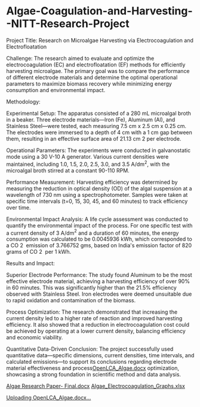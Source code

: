# Algae-Coagulation-and-Harvesting--NITT-Research-Project

Project Title: Research on Microalgae Harvesting via Electrocoagulation and Electrofloatation

Challenge: The research aimed to evaluate and optimize the electrocoagulation (EC) and electrofloatation (EF) methods for efficiently harvesting microalgae. The primary goal was to compare the performance of different electrode materials and determine the optimal operational parameters to maximize biomass recovery while minimizing energy consumption and environmental impact.

Methodology:

Experimental Setup: The apparatus consisted of a 280 mL microalgal broth in a beaker. Three electrode materials—Iron (Fe), Aluminum (Al), and Stainless Steel—were tested, each measuring 7.5 cm x 2.5 cm x 0.25 cm. The electrodes were immersed to a depth of 4 cm with a 1 cm gap between them, resulting in an effective surface area of 21.13 cm 
2
  per electrode.

Operational Parameters: The experiments were conducted in galvanostatic mode using a 30 V-10 A generator. Various current densities were maintained, including 1.0, 1.5, 2.0, 2.5, 3.0, and 3.5 A/dm$^2$, with the microalgal broth stirred at a constant 90-110 RPM.

Performance Measurement: Harvesting efficiency was determined by measuring the reduction in optical density (OD) of the algal suspension at a wavelength of 730 nm using a spectrophotometer. Samples were taken at specific time intervals (t=0, 15, 30, 45, and 60 minutes) to track efficiency over time.

Environmental Impact Analysis: A life cycle assessment was conducted to quantify the environmental impact of the process. For one specific test with a current density of 3 A/dm$^2$ and a duration of 60 minutes, the energy consumption was calculated to be 0.0045936 kWh, which corresponded to a CO 
2
​
  emission of 3.766752 gms, based on India's emission factor of 820 grams of CO 
2
​
  per 1 kWh.

Results and Impact:

Superior Electrode Performance: The study found Aluminum to be the most effective electrode material, achieving a harvesting efficiency of over 90% in 60 minutes. This was significantly higher than the 21.5% efficiency observed with Stainless Steel. Iron electrodes were deemed unsuitable due to rapid oxidation and contamination of the biomass.

Process Optimization: The research demonstrated that increasing the current density led to a higher rate of reaction and improved harvesting efficiency. It also showed that a reduction in electrocoagulation cost could be achieved by operating at a lower current density, balancing efficiency and economic viability.

Quantitative Data-Driven Conclusion: The project successfully used quantitative data—specific dimensions, current densities, time intervals, and calculated emissions—to support its conclusions regarding electrode material effectiveness and process[OpenLCA_Algae.docx](https://github.com/user-attachments/files/21565581/OpenLCA_Algae.docx)
 optimization, showcasing a strong foundation in scientific method and data analysis.

[Algae Research Paper- Final.docx](https://github.com/user-attachments/files/21565572/Algae.Research.Paper-.Final.docx)
[Algae_Electrocoagulation_Graphs.xlsx](https://github.com/user-attachments/files/21565574/Algae_Electrocoagulation_Graphs.xlsx)

[Uploading OpenLCA_Algae.docx…]()
